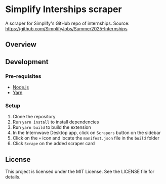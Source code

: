 # Simplify Interships scraper
A scraper for Simplify's GitHub repo of internships.
Source: https://github.com/SimplifyJobs/Summer2025-Internships

## Overview

## Development

### Pre-requisites
- [Node.js](https://nodejs.org/en/)
- [Yarn](https://yarnpkg.com/)
  
### Setup
1. Clone the repository
2. Run `yarn install` to install dependencies
3. Run `yarn build` to build the extension
4. In the Internwave Desktop app, click on `Scrapers` button on the sidebar
5. Click on the `+` icon and locate the `manifest.json` file in the `build` folder
6. Click `Scrape` on the added scraper card

## License
This project is licensed under the MIT License. See the LICENSE file for details.
